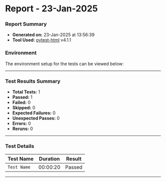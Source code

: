 # Report - 23-Jan-2025

### Report Summary

- **Generated on:** 23-Jan-2025 at 13:56:39
- **Tool Used:** [pytest-html](https://pypi.python.org/pypi/pytest-html) v4.1.1

### Environment
The environment setup for the tests can be viewed below:

---

### Test Results Summary
- **Total Tests:** 1
- **Passed:** 1
- **Failed:** 0
- **Skipped:** 0
- **Expected Failures:** 0
- **Unexpected Passes:** 0
- **Errors:** 0
- **Reruns:** 0

---

### Test Details

| Test Name     | Duration | Result |
| ------------- | -------- | ------ |
| `Test Name`   | 00:00:20 | Passed |

---
